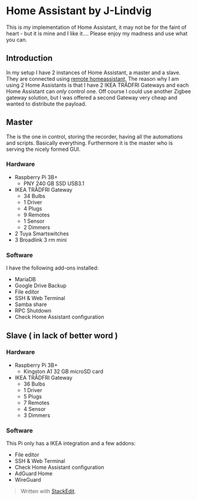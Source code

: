 
# Home Assistant by J-Lindvig
This is my implementation of Home Assistant, it may not be for the faint of heart - but it is mine and I like it....
Please enjoy my madness and use what you can.
## Introduction
In my setup I have 2 instances of Home Assistant, a master and a slave. They are connected using [remote homeassistant](https://github.com/lukas-hetzenecker/home-assistant-remote).
The reason why I am using 2 Home Assistants is that I have 2 IKEA TRÅDFRI Gateways and each Home Assistant can *only* control one. Off course I could use another Zigbee gateway solution, but I was offered a second Gateway very cheap and wanted to distribute the payload.
## Master
The is the one in control, storing the recorder, having all the automations and scripts. Basically everything.
Furthermore it is the master who is serving the nicely formed GUI.
### Hardware
 - Raspberry Pi 3B+
   - PNY 240 GB SSD USB3.1
 - IKEA TRÅDFRI Gateway
	 - 34 Bulbs
	 - 1 Driver
	 - 4 Plugs
	 - 9 Remotes
	 - 1 Sensor
	 - 2 Dimmers
 - 2 Tuya Smartswitches
 - 3 Broadlink 3 rm mini
### Software
I have the following add-ons installed:
- MariaDB
- Google Drive Backup
- File editor
- SSH & Web Terminal
- Samba share
- RPC Shutdown
- Check Home Assistant configuration
## Slave ( in lack of better word )
### Hardware
 - Raspberry Pi 3B+
   - Kingston A1 32 GB microSD card
 - IKEA TRÅDFRI Gateway
	 - 36 Bulbs
	 - 1 Driver
	 - 5 Plugs
	 - 7 Remotes
	 - 4 Sensor
	 - 3 Dimmers
### Software
This Pi only has a IKEA integration and a few addons:

- File editor
- SSH & Web Terminal
- Check Home Assistant configuration
- AdGuard Home
- WireGuard
> Written with [StackEdit](https://stackedit.io/).